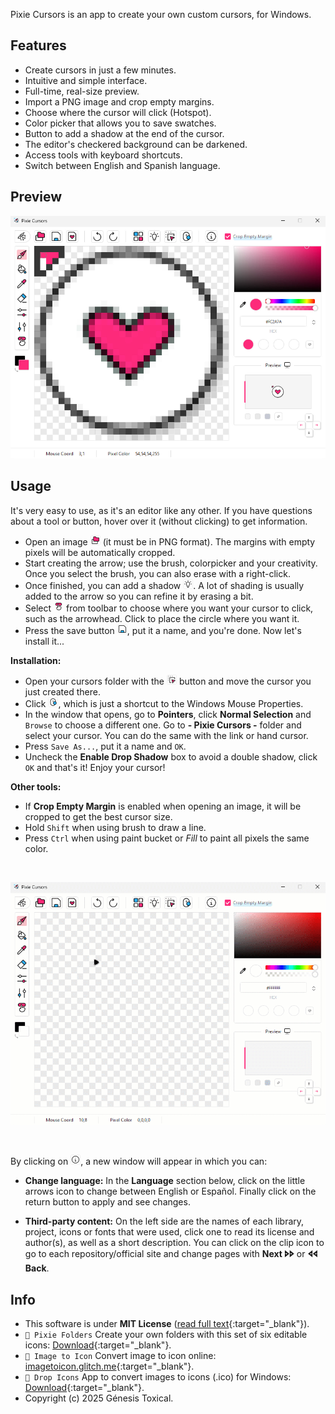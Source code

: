 Pixie Cursors is an app to create your own custom cursors, for Windows.

## Features
* Create cursors in just a few minutes.
* Intuitive and simple interface.
* Full-time, real-size preview.
* Import a PNG image and crop empty margins.
* Choose where the cursor will click (Hotspot).
* Color picker that allows you to save swatches.
* Button to add a shadow at the end of the cursor.
* The editor's checkered background can be darkened.
* Access tools with keyboard shortcuts.
* Switch between English and Spanish language.

## Preview
<picture><img alt="Pixie Cursors create cursors app" src="assets/Pixie-Cursors-App.png"/></picture>

## Usage
It's very easy to use, as it's an editor like any other. If you have questions about a tool or button, hover over it (without clicking) to get information.

- Open an image ![Open](assets/buttons/Open.png) (it must be in PNG format). The margins with empty pixels will be automatically cropped.
- Start creating the arrow; use the brush, colorpicker and your creativity. Once you select the brush, you can also erase with a right-click.
- Once finished, you can add a shadow ![Shadow](assets/buttons/Shadow.png). A lot of shading is usually added to the arrow so you can refine it by erasing a bit.
- Select ![Hotspot](assets/buttons/Hotspot.png) from toolbar to choose where you want your cursor to click, such as the arrowhead. Click to place the circle where you want it.
- Press the save button ![Save](assets/buttons/Save.png), put it a name, and you're done. Now let's install it...

**Installation:**
- Open your cursors folder with the ![CursorsFolder](assets/buttons/CursorsFolder.png) button and move the cursor you just created there.
- Click ![MouseProperties](assets/buttons/MouseProperties.png), which is just a shortcut to the Windows Mouse Properties.
- In the window that opens, go to **Pointers**, click **Normal Selection** and `Browse` to choose a different one. Go to **- Pixie Cursors -** folder and select your cursor. You can do the same with the link or hand cursor.
- Press `Save As...`, put it a name and `OK`.
- Uncheck the **Enable Drop Shadow** box to avoid a double shadow, click `OK` and that's it! Enjoy your cursor!

**Other tools:**
- If **Crop Empty Margin** is enabled when opening an image, it will be cropped to get the best cursor size.
- Hold `Shift` when using brush to draw a line.
- Press `Ctrl` when using paint bucket or *Fill* to paint all pixels the same color.

<br>

<picture><img src="assets/Pixie-Cursors-Usage.gif"/></picture>

<br>

By clicking on ![Info](assets/buttons/Info.png), a new window will appear in which you can:

- **Change language:** In the **Language** section below, click on the little arrows icon to change between English or Español. Finally click on the return button to apply and see changes.
     
- **Third-party content:** On the left side are the names of each library, project, icons or fonts that were used, click one to read its license and author(s), as well as a short description. You can click on the clip icon to go to each repository/official site and change pages with **Next 🢖🢖** or **🢔🢔 Back**.

## Info
* This software is under **MIT License** ([read full text](https://github.com/genesistoxical/cystal-folders/blob/master/LICENSE){:target="_blank"}).
* `🤍 Pixie Folders` Create your own folders with this set of six editable icons: [Download](https://genesistoxical.github.io/pixie-folders/){:target="_blank"}.
* `🤍 Image to Icon` Convert image to icon online: [imagetoicon.glitch.me](https://imagetoicon.glitch.me/){:target="_blank"}.
* `🤍 Drop Icons` App to convert images to icons (.ico) for Windows: [Download](https://genesistoxical.github.io/drop-icons/){:target="_blank"}.
* Copyright (c) 2025 Génesis Toxical.

<br>
<style>
    h2.project-tagline:before {content: "Create your own custom cursors in a few second";}
    a.btn:nth-child(3):after {content: "ownload Portable";}
    a.btn:nth-child(4):after {content: "ownload Installer";}
</style>
